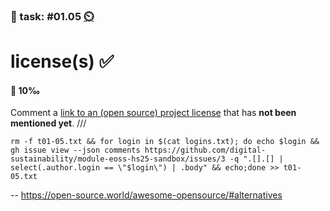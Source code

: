 ### 💪 task: #01.05 [⏲️](https://youtu.be/1gQJUjgCqrU)

# license(s) ✅

#### 🏅 10‰

Comment a [link to an (open source) project license](https://github.com/digital-sustainability/module-eoss-hs25-sandbox/issues/3) that has **not been mentioned yet**.
///
```
rm -f t01-05.txt && for login in $(cat logins.txt); do echo $login && gh issue view --json comments https://github.com/digital-sustainability/module-eoss-hs25-sandbox/issues/3 -q ".[].[] | select(.author.login == \"$login\") | .body" && echo;done >> t01-05.txt
```
--
https://open-source.world/awesome-opensource/#alternatives